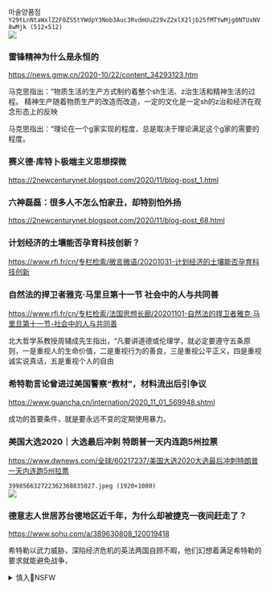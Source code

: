 마술양품점
`Y29tLnNtaWxlZ2F0ZS5tYWdpY3Nob3Auc3RvdmUuZ29vZ2xlX2ljb25fMTYwMjg0NTUxNV8wMjk (512×512)`<br>
![](https://image.winudf.com/v2/image1/Y29tLnNtaWxlZ2F0ZS5tYWdpY3Nob3Auc3RvdmUuZ29vZ2xlX2ljb25fMTYwMjg0NTUxNV8wMjk)

### 雷锋精神为什么是永恒的
https://news.gmw.cn/2020-10/22/content_34293123.htm

马克思指出：“物质生活的生产方式制约着整个sh生活、z治生活和精神生活的过程。
精神生产随着物质生产的改造而改造，一定的文化是一定sh的z治和经济在观念形态上的反映

马克思指出：“理论在一个g家实现的程度，总是取决于理论满足这个g家的需要的程度。

### 赛义德·库特卜极端主义思想探微
https://2newcenturynet.blogspot.com/2020/11/blog-post_1.html

### 六神磊磊：很多人不怎么怕家丑，却特别怕外扬
https://2newcenturynet.blogspot.com/2020/11/blog-post_68.html

### 计划经济的土壤能否孕育科技创新？
https://www.rfi.fr/cn/专栏检索/微言微语/20201031-计划经济的土壤能否孕育科技创新

### 自然法的捍卫者雅克·马里旦第十一节  社会中的人与共同善
https://www.rfi.fr/cn/专栏检索/法国思想长廊/20201101-自然法的捍卫者雅克·马里旦第十一节-社会中的人与共同善

北大哲学系教授周辅成先生指出，“凡要讲道德或伦理学，就必定要遵守五条原则，一是重视人的生命价值，二是重视行为的善良，三是重视公平正义，四是重视诚实说真话，五是重视个人的自由

### 希特勒言论曾进过美国警察“教材”，材料流出后引争议
https://www.guancha.cn/internation/2020_11_01_569948.shtml

成功的首要条件，就是要永远不变的定期使用暴力。

### 美国大选2020｜大选最后冲刺 特朗普一天内连跑5州拉票
https://www.dwnews.com/全球/60217237/美国大选2020大选最后冲刺特朗普一天内连跑5州拉票

`399856632722362368835027.jpeg (1920×1080)`<br>
![](https://media.dwnews.net/hk01/HlV27WW4flEQlzcoXKT_869liio=/320*0/media/images/dw/20201102/399856632722362368835027.jpeg)

### 德意志人世居苏台德地区近千年，为什么却被捷克一夜间赶走了？
https://www.sohu.com/a/389630808_120019418

希特勒以武力威胁，深陷经济危机的英法两国自顾不暇，他们幻想着满足希特勒的要求就能避免战争，

<details><summary>慎入🔞NSFW</summary>

Not Safe For Work
![](https://upload.wikimedia.org/wikipedia/commons/thumb/d/d3/Biohazard_Symbol_Specification.png/210px-Biohazard_Symbol_Specification.png)

<details><summary><b>风险自理Use At Your Own Risk🈲</summary>

### 反z府示w不断，泰王：我一样爱着全grm
https://baijiahao.baidu.com/s?id=1682213520521887077

记者问他有什么话想对示w者说，泰王反复说道，我们一样爱着他们；记者又问他这其中是否存在妥协空间，泰王回应，泰国是妥协之地。

泰王穿越人群时，支持者高呼泰王万岁，誓死效忠王室。
与示wqz对立的前泰国知名演员斌说：我们来到这里，向泰王展现我们忠于王室的精神。
斌在大皇宫外对记者说：（示威者）不是要改g，而是寻求推翻君主z体。

21岁的示wl袖朱达提对路透社说：我认为t王只是空口说白话，所谓的妥协恰与现实相反…好比骚扰、动用武力和法律。

</details>
</details>
